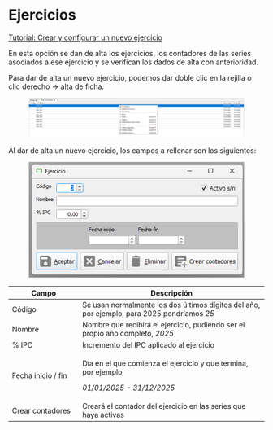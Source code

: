 # Ejercicios

[Tutorial: Crear y configurar un nuevo ejercicio](https://winmotor.gitbook.io/project/tutoriales/ejercicio-crear-y-configurar-un-nuevo-ejercicio)

En esta opción se dan de alta los ejercicios, los contadores de las series asociados a ese ejercicio y se verifican los dados de alta con anterioridad.

Para dar de alta un nuevo ejercicio, podemos dar doble clic en la rejilla o clic derecho → alta de ficha.

<figure><img src="../../.gitbook/assets/image (650).png" alt=""><figcaption></figcaption></figure>

Al dar de alta un nuevo ejercicio, los campos a rellenar son los siguientes:

<figure><img src="../../.gitbook/assets/image (630).png" alt=""><figcaption></figcaption></figure>

<table><thead><tr><th width="170">Campo</th><th width="594">Descripción</th></tr></thead><tbody><tr><td>Código</td><td>Se usan normalmente los dos últimos dígitos del año, por ejemplo, para 2025 pondríamos <em>25</em></td></tr><tr><td>Nombre</td><td>Nombre que recibirá el ejercicio, pudiendo ser el propio año completo, <em>2025</em></td></tr><tr><td>% IPC</td><td>Incremento del IPC aplicado al ejercicio</td></tr><tr><td>Fecha inicio / fin</td><td><p>Día en el que comienza el ejercicio y que termina, por ejemplo, </p><p><em>01/01/2025 - 31/12/2025</em></p></td></tr><tr><td>Crear contadores</td><td>Creará el contador del ejercicio en las series que haya activas</td></tr></tbody></table>

